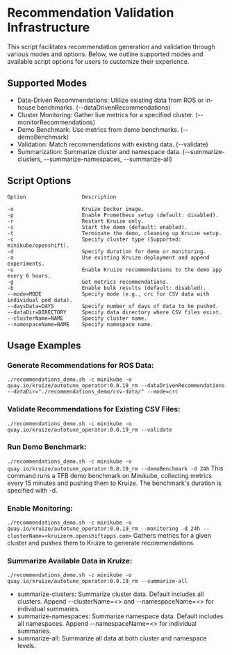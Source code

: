 # Recommendation Validation Infrastructure

This script facilitates recommendation generation and validation through various modes and options. Below, we outline supported modes and available script options for users to customize their experience.

## Supported Modes
- Data-Driven Recommendations: Utilize existing data from ROS or in-house benchmarks. (--dataDrivenRecommendations)
- Cluster Monitoring: Gather live metrics for a specified cluster. (--monitorRecommendations)
- Demo Benchmark: Use metrics from demo benchmarks. (--demoBenchmark)
- Validation: Match recommendations with existing data. (--validate)
- Summarization: Summarize cluster and namespace data. (--summarize-clusters, --summarize-namespaces, --summarize-all)

## Script Options
```
Option                  Description

-o                      Kruize Docker image.
-p                      Enable Prometheus setup (default: disabled).
-r                      Restart Kruize only.
-s                      Start the demo (default: enabled).
-t                      Terminate the demo, cleaning up Kruize setup.
-c                      Specify cluster type (Supported: minikube/openshift).
-d                      Specify duration for demo or monitoring.
-a                      Use existing Kruize deployment and append experiments.
-u                      Enable Kruize recommendations to the demo app every 6 hours.
-g                      Get metrics recommendations.
-b                      Enable bulk results (default: disabled).
--mode=MODE             Specify mode (e.g., crc for CSV data with individual pod data).
--daysData=DAYS         Specify number of days of data to be pushed.
--dataDir=DIRECTORY     Specify data directory where CSV files exist.
--clusterName=NAME      Specify cluster name.
--namespaceName=NAME    Specify namespace name.
```

## Usage Examples

###  Generate Recommendations for ROS Data:

`./recommendations_demo.sh -c minikube -o quay.io/kruize/autotune_operator:0.0.19_rm --dataDrivenRecommendations --dataDir="./recommendations_demo/csv-data/" --mode=crc`

### Validate Recommendations for Existing CSV Files:
`./recommendations_demo.sh -c minikube -o quay.io/kruize/autotune_operator:0.0.19_rm --validate`

### Run Demo Benchmark:
`./recommendations_demo.sh -c minikube -o quay.io/kruize/autotune_operator:0.0.19_rm --demoBenchmark -d 24h`
This command runs a TFB demo benchmark on Minikube, collecting metrics every 15 minutes and pushing them to Kruize. The benchmark's duration is specified with -d.

### Enable Monitoring:
`./recommendations_demo.sh -c minikube -o quay.io/kruize/autotune_operator:0.0.19_rm --monitoring -d 24h --clusterName=<kruizerm.openshiftapps.com>`
Gathers metrics for a given cluster and pushes them to Kruize to generate recommendations.

### Summarize Available Data in Kruize:
`./recommendations_demo.sh -c minikube -o quay.io/kruize/autotune_operator:0.0.19_rm --summarize-all`
- summarize-clusters: Summarize cluster data. Default includes all clusters. Append --clusterName=<> and --namespaceName=<> for individual summaries.
- summarize-namespaces: Summarize namespace data. Default includes all namespaces. Append --namespaceName=<> for individual summaries.
- summarize-all: Summarize all data at both cluster and namespace levels.
